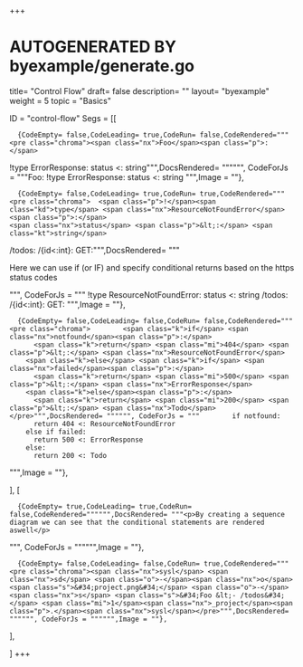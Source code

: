 +++
# AUTOGENERATED BY byexample/generate.go
title= "Control Flow"
draft= false
description= ""
layout= "byexample"
weight = 5
topic = "Basics"

ID = "control-flow"
Segs = [[
  
      {CodeEmpty= false,CodeLeading= true,CodeRun= false,CodeRendered="""<pre class="chroma"><span class="nx">Foo</span><span class="p">:</span>
  <span class="p">!</span><span class="kd">type</span> <span class="nx">ErrorResponse</span><span class="p">:</span>
    <span class="nx">status</span> <span class="p">&lt;:</span> <span class="kt">string</span></pre>""",DocsRendered= """""", CodeForJs = """Foo:
  !type ErrorResponse:
    status <: string
""",Image = ""},

      {CodeEmpty= false,CodeLeading= true,CodeRun= true,CodeRendered="""<pre class="chroma">  <span class="p">!</span><span class="kd">type</span> <span class="nx">ResourceNotFoundError</span><span class="p">:</span>
    <span class="nx">status</span> <span class="p">&lt;:</span> <span class="kt">string</span> 
  <span class="o">/</span><span class="nx">todos</span><span class="p">:</span>
    <span class="o">/</span><span class="p">{</span><span class="nx">id</span><span class="p">&lt;:</span><span class="kt">int</span><span class="p">}:</span>
      <span class="nx">GET</span><span class="p">:</span></pre>""",DocsRendered= """<p>Here we can use if (or IF) and specify conditional returns based on the https status codes</p>
""", CodeForJs = """  !type ResourceNotFoundError:
    status <: string 
  /todos:
    /{id<:int}:
      GET:
""",Image = ""},

      {CodeEmpty= false,CodeLeading= false,CodeRun= false,CodeRendered="""<pre class="chroma">        <span class="k">if</span> <span class="nx">notfound</span><span class="p">:</span>
          <span class="k">return</span> <span class="mi">404</span> <span class="p">&lt;:</span> <span class="nx">ResourceNotFoundError</span>
        <span class="k">else</span> <span class="k">if</span> <span class="nx">failed</span><span class="p">:</span>
          <span class="k">return</span> <span class="mi">500</span> <span class="p">&lt;:</span> <span class="nx">ErrorResponse</span>
        <span class="k">else</span><span class="p">:</span>    
          <span class="k">return</span> <span class="mi">200</span> <span class="p">&lt;:</span> <span class="nx">Todo</span> </pre>""",DocsRendered= """""", CodeForJs = """        if notfound:
          return 404 <: ResourceNotFoundError
        else if failed:
          return 500 <: ErrorResponse
        else:    
          return 200 <: Todo 
""",Image = ""},


],
[
  
      {CodeEmpty= true,CodeLeading= true,CodeRun= false,CodeRendered="""""",DocsRendered= """<p>By creating a sequence diagram we can see that the conditional statements are rendered aswell</p>
""", CodeForJs = """""",Image = ""},

      {CodeEmpty= false,CodeLeading= false,CodeRun= true,CodeRendered="""<pre class="chroma"><span class="nx">sysl</span> <span class="nx">sd</span> <span class="o">-</span><span class="nx">o</span> <span class="s">&#34;project.png&#34;</span> <span class="o">-</span><span class="nx">s</span> <span class="s">&#34;Foo &lt;- /todos&#34;</span> <span class="mi">1</span><span class="nx">_project</span><span class="p">.</span><span class="nx">sysl</span></pre>""",DocsRendered= """""", CodeForJs = """""",Image = ""},


],

]
+++



